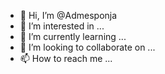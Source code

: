 - 👋 Hi, I’m @Admesponja
- 👀 I’m interested in ...
- 🌱 I’m currently learning ...
- 💞️ I’m looking to collaborate on ...
- 📫 How to reach me ...

<!---
Admesponja/Admesponja is a ✨ special ✨ repository because its `README.md` (this file) appears on your GitHub profile.
You can click the Preview link to take a look at your changes.
--->
